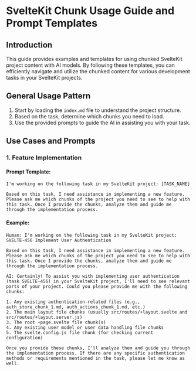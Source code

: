 # SvelteKit Chunk Usage Guide and Prompt Templates

## Introduction

This guide provides examples and templates for using chunked SvelteKit project content with AI models. By following these templates, you can efficiently navigate and utilize the chunked content for various development tasks in your SvelteKit projects.

## General Usage Pattern

1. Start by loading the `index.md` file to understand the project structure.
2. Based on the task, determine which chunks you need to load.
3. Use the provided prompts to guide the AI in assisting you with your task.

## Use Cases and Prompts

### 1. Feature Implementation

#### Prompt Template:
```
I'm working on the following task in my SvelteKit project: [TASK_NAME]

Based on this task, I need assistance in implementing a new feature. Please ask me which chunks of the project you need to see to help with this task. Once I provide the chunks, analyze them and guide me through the implementation process.
```

#### Example:
```
Human: I'm working on the following task in my SvelteKit project: SVELTE-456 Implement User Authentication

Based on this task, I need assistance in implementing a new feature. Please ask me which chunks of the project you need to see to help with this task. Once I provide the chunks, analyze them and guide me through the implementation process.

AI: Certainly! To assist you with implementing user authentication (task SVELTE-456) in your SvelteKit project, I'll need to see relevant parts of your project. Could you please provide me with the following chunks:

1. Any existing authentication-related files (e.g., auth_store_chunk_1.md, auth_actions_chunk_1.md, etc.)
2. The main layout file chunks (usually src/routes/+layout.svelte and src/routes/+layout.server.js)
3. The root +page.svelte file chunk(s)
4. Any existing user model or user data handling file chunks
5. The svelte.config.js file chunk (for checking current configuration)

Once you provide these chunks, I'll analyze them and guide you through the implementation process. If there are any specific authentication methods or requirements mentioned in the task, please let me know as well.
